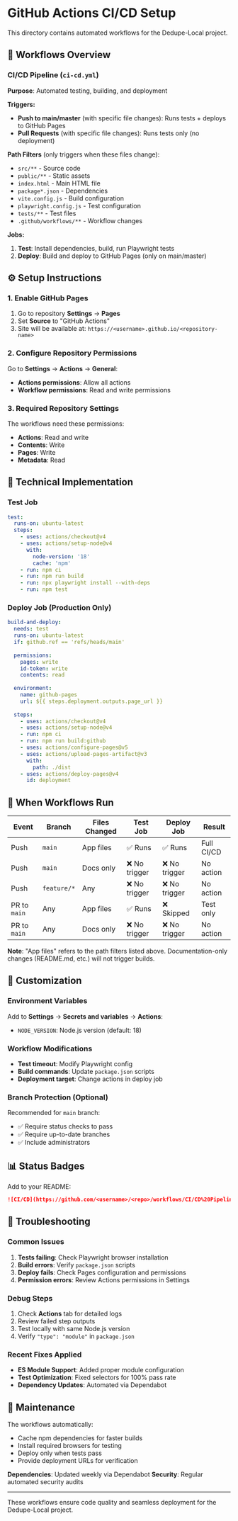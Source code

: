 # GitHub Actions CI/CD Setup

This directory contains automated workflows for the Dedupe-Local project.

## 🚀 Workflows Overview

### CI/CD Pipeline (`ci-cd.yml`)
**Purpose**: Automated testing, building, and deployment

**Triggers:**
- **Push to main/master** (with specific file changes): Runs tests + deploys to GitHub Pages
- **Pull Requests** (with specific file changes): Runs tests only (no deployment)

**Path Filters** (only triggers when these files change):
- `src/**` - Source code
- `public/**` - Static assets  
- `index.html` - Main HTML file
- `package*.json` - Dependencies
- `vite.config.js` - Build configuration
- `playwright.config.js` - Test configuration
- `tests/**` - Test files
- `.github/workflows/**` - Workflow changes

**Jobs:**
1. **Test**: Install dependencies, build, run Playwright tests
2. **Deploy**: Build and deploy to GitHub Pages (only on main/master)

## ⚙️ Setup Instructions

### 1. Enable GitHub Pages
1. Go to repository **Settings** → **Pages**
2. Set **Source** to "GitHub Actions"
3. Site will be available at: `https://<username>.github.io/<repository-name>`

### 2. Configure Repository Permissions
Go to **Settings** → **Actions** → **General**:
- **Actions permissions**: Allow all actions
- **Workflow permissions**: Read and write permissions

### 3. Required Repository Settings
The workflows need these permissions:
- **Actions**: Read and write
- **Contents**: Write
- **Pages**: Write
- **Metadata**: Read

## 🔧 Technical Implementation

### Test Job
```yaml
test:
  runs-on: ubuntu-latest
  steps:
    - uses: actions/checkout@v4
    - uses: actions/setup-node@v4
      with:
        node-version: '18'
        cache: 'npm'
    - run: npm ci
    - run: npm run build
    - run: npx playwright install --with-deps
    - run: npm test
```

### Deploy Job (Production Only)
```yaml
build-and-deploy:
  needs: test
  runs-on: ubuntu-latest
  if: github.ref == 'refs/heads/main'
  
  permissions:
    pages: write
    id-token: write
    contents: read
  
  environment:
    name: github-pages
    url: ${{ steps.deployment.outputs.page_url }}
  
  steps:
    - uses: actions/checkout@v4
    - uses: actions/setup-node@v4
    - run: npm ci
    - run: npm run build:github
    - uses: actions/configure-pages@v5
    - uses: actions/upload-pages-artifact@v3
      with:
        path: ./dist
    - uses: actions/deploy-pages@v4
      id: deployment
```

## 🎯 When Workflows Run

| Event | Branch | Files Changed | Test Job | Deploy Job | Result |
|-------|--------|---------------|----------|------------|--------|
| Push | `main` | App files | ✅ Runs | ✅ Runs | Full CI/CD |
| Push | `main` | Docs only | ❌ No trigger | ❌ No trigger | No action |
| Push | `feature/*` | Any | ❌ No trigger | ❌ No trigger | No action |
| PR to `main` | Any | App files | ✅ Runs | ❌ Skipped | Test only |
| PR to `main` | Any | Docs only | ❌ No trigger | ❌ No trigger | No action |

**Note**: "App files" refers to the path filters listed above. Documentation-only changes (README.md, etc.) will not trigger builds.

## 🔧 Customization

### Environment Variables
Add to **Settings** → **Secrets and variables** → **Actions**:
- `NODE_VERSION`: Node.js version (default: 18)

### Workflow Modifications
- **Test timeout**: Modify Playwright config
- **Build commands**: Update `package.json` scripts
- **Deployment target**: Change actions in deploy job

### Branch Protection (Optional)
Recommended for `main` branch:
- ✅ Require status checks to pass
- ✅ Require up-to-date branches
- ✅ Include administrators

## 📊 Status Badges
Add to your README:

```markdown
![CI/CD](https://github.com/<username>/<repo>/workflows/CI/CD%20Pipeline/badge.svg)
```

## 🐛 Troubleshooting

### Common Issues
1. **Tests failing**: Check Playwright browser installation
2. **Build errors**: Verify `package.json` scripts
3. **Deploy fails**: Check Pages configuration and permissions
4. **Permission errors**: Review Actions permissions in Settings

### Debug Steps
1. Check **Actions** tab for detailed logs
2. Review failed step outputs
3. Test locally with same Node.js version
4. Verify `"type": "module"` in `package.json`

### Recent Fixes Applied
- **ES Module Support**: Added proper module configuration
- **Test Optimization**: Fixed selectors for 100% pass rate
- **Dependency Updates**: Automated via Dependabot

## 🔄 Maintenance

The workflows automatically:
- Cache npm dependencies for faster builds
- Install required browsers for testing
- Deploy only when tests pass
- Provide deployment URLs for verification

**Dependencies**: Updated weekly via Dependabot
**Security**: Regular automated security audits

---

These workflows ensure code quality and seamless deployment for the Dedupe-Local project.